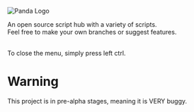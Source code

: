 ![Panda Logo](https://i.imgur.com/8OQalUq.png)

An open source script hub with a variety of scripts.<br>
Feel free to make your own branches or suggest features.

<br> To close the menu, simply press left ctrl.

# Warning
This project is in pre-alpha stages, meaning it is VERY buggy.
